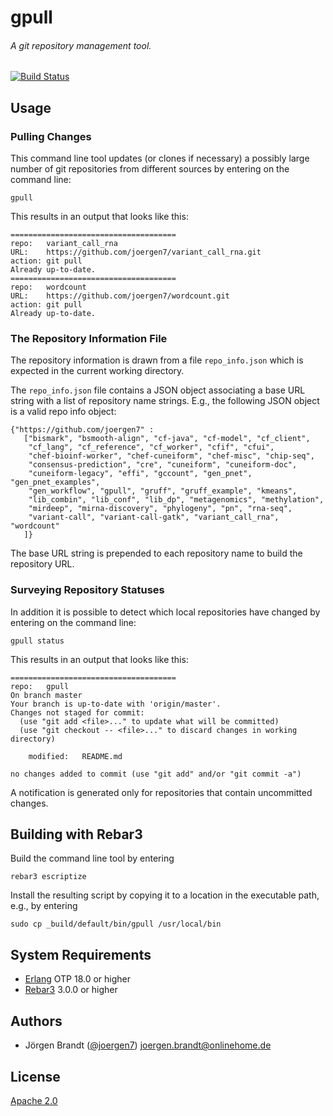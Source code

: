 # gpull
###### A git repository management tool.

[![Build Status](https://travis-ci.org/joergen7/gpull.svg?branch=master)](https://travis-ci.org/joergen7/gpull)

## Usage

### Pulling Changes

This command line tool updates (or clones if necessary) a possibly large number of git repositories from different sources by entering on the command line:

    gpull

This results in an output that looks like this:

    =====================================
    repo:   variant_call_rna
    URL:    https://github.com/joergen7/variant_call_rna.git
    action: git pull
    Already up-to-date.
    =====================================
    repo:   wordcount
    URL:    https://github.com/joergen7/wordcount.git
    action: git pull
    Already up-to-date.

### The Repository Information File

The repository information is drawn from a file `repo_info.json` which is expected in the current working directory.

The `repo_info.json` file contains a JSON object associating a base URL string with a list of repository name strings. E.g., the following JSON object is a valid repo info object:

    {"https://github.com/joergen7" :
       ["bismark", "bsmooth-align", "cf-java", "cf-model", "cf_client",
        "cf_lang", "cf_reference", "cf_worker", "cfif", "cfui",
        "chef-bioinf-worker", "chef-cuneiform", "chef-misc", "chip-seq",
        "consensus-prediction", "cre", "cuneiform", "cuneiform-doc",
        "cuneiform-legacy", "effi", "gccount", "gen_pnet", "gen_pnet_examples",
        "gen_workflow", "gpull", "gruff", "gruff_example", "kmeans",
        "lib_combin", "lib_conf", "lib_dp", "metagenomics", "methylation",
        "mirdeep", "mirna-discovery", "phylogeny", "pn", "rna-seq",
        "variant-call", "variant-call-gatk", "variant_call_rna", "wordcount"
       ]}

The base URL string is prepended to each repository name to build the repository URL.

### Surveying Repository Statuses

In addition it is possible to detect which local repositories have changed by entering on the command line:

    gpull status

This results in an output that looks like this:

    =====================================
    repo:   gpull
    On branch master
    Your branch is up-to-date with 'origin/master'.
    Changes not staged for commit:
      (use "git add <file>..." to update what will be committed)
      (use "git checkout -- <file>..." to discard changes in working directory)

        modified:   README.md

    no changes added to commit (use "git add" and/or "git commit -a")

A notification is generated only for repositories that contain uncommitted changes.

## Building with Rebar3

Build the command line tool by entering

    rebar3 escriptize

Install the resulting script by copying it to a location in the executable path, e.g., by entering

    sudo cp _build/default/bin/gpull /usr/local/bin

## System Requirements

- [Erlang](http://www.erlang.org/) OTP 18.0 or higher
- [Rebar3](https://www.rebar3.org/) 3.0.0 or higher

## Authors

- Jörgen Brandt ([@joergen7](https://github.com/joergen7/)) [joergen.brandt@onlinehome.de](mailto:joergen.brandt@onlinehome.de)

## License

[Apache 2.0](https://www.apache.org/licenses/LICENSE-2.0.html)